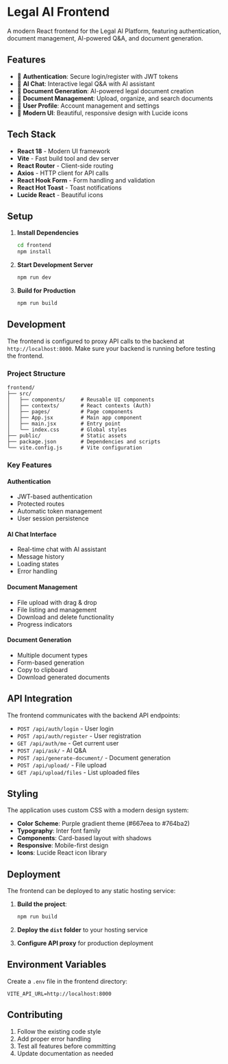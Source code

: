 # Legal AI Frontend

A modern React frontend for the Legal AI Platform, featuring authentication, document management, AI-powered Q&A, and document generation.

## Features

- 🔐 **Authentication**: Secure login/register with JWT tokens
- 💬 **AI Chat**: Interactive legal Q&A with AI assistant
- 📄 **Document Generation**: AI-powered legal document creation
- 📁 **Document Management**: Upload, organize, and search documents
- 👤 **User Profile**: Account management and settings
- 🎨 **Modern UI**: Beautiful, responsive design with Lucide icons

## Tech Stack

- **React 18** - Modern UI framework
- **Vite** - Fast build tool and dev server
- **React Router** - Client-side routing
- **Axios** - HTTP client for API calls
- **React Hook Form** - Form handling and validation
- **React Hot Toast** - Toast notifications
- **Lucide React** - Beautiful icons

## Setup

1. **Install Dependencies**
   ```bash
   cd frontend
   npm install
   ```

2. **Start Development Server**
   ```bash
   npm run dev
   ```

3. **Build for Production**
   ```bash
   npm run build
   ```

## Development

The frontend is configured to proxy API calls to the backend at `http://localhost:8000`. Make sure your backend is running before testing the frontend.

### Project Structure

```
frontend/
├── src/
│   ├── components/     # Reusable UI components
│   ├── contexts/       # React contexts (Auth)
│   ├── pages/          # Page components
│   ├── App.jsx         # Main app component
│   ├── main.jsx        # Entry point
│   └── index.css       # Global styles
├── public/             # Static assets
├── package.json        # Dependencies and scripts
└── vite.config.js      # Vite configuration
```

### Key Features

#### Authentication
- JWT-based authentication
- Protected routes
- Automatic token management
- User session persistence

#### AI Chat Interface
- Real-time chat with AI assistant
- Message history
- Loading states
- Error handling

#### Document Management
- File upload with drag & drop
- File listing and management
- Download and delete functionality
- Progress indicators

#### Document Generation
- Multiple document types
- Form-based generation
- Copy to clipboard
- Download generated documents

## API Integration

The frontend communicates with the backend API endpoints:

- `POST /api/auth/login` - User login
- `POST /api/auth/register` - User registration
- `GET /api/auth/me` - Get current user
- `POST /api/ask/` - AI Q&A
- `POST /api/generate-document/` - Document generation
- `POST /api/upload/` - File upload
- `GET /api/upload/files` - List uploaded files

## Styling

The application uses custom CSS with a modern design system:

- **Color Scheme**: Purple gradient theme (#667eea to #764ba2)
- **Typography**: Inter font family
- **Components**: Card-based layout with shadows
- **Responsive**: Mobile-first design
- **Icons**: Lucide React icon library

## Deployment

The frontend can be deployed to any static hosting service:

1. **Build the project**:
   ```bash
   npm run build
   ```

2. **Deploy the `dist` folder** to your hosting service

3. **Configure API proxy** for production deployment

## Environment Variables

Create a `.env` file in the frontend directory:

```env
VITE_API_URL=http://localhost:8000
```

## Contributing

1. Follow the existing code style
2. Add proper error handling
3. Test all features before committing
4. Update documentation as needed 
